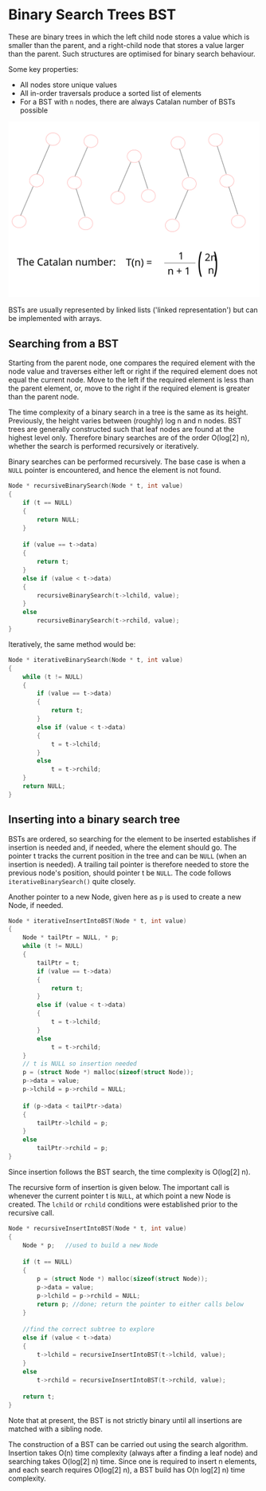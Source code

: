 # Binary Search Trees BST #

These are binary trees in which the left child node stores a value which is smaller than the parent, and a right-child node that stores a value larger than the parent.  Such structures are optimised for binary search behaviour.

Some key properties:

+ All nodes store unique values
+ All in-order traversals produce a sorted list of elements
+ For a BST with `n` nodes, there are always Catalan number of BSTs possible

![](/images/BinaryTrees.svg)

BSTs are usually represented by linked lists ('linked representation') but can be implemented with arrays.

## Searching from a BST ##

Starting from the parent node, one compares the required element with the node value and traverses either left or right if the required element does not equal the current node. Move to the left if the required element is less than the parent element, or, move to the right if the required element is greater than the parent node.

The time complexity of a binary search in a tree is the same as its height. Previously, the height varies between (roughly) log n and n nodes. BST trees are generally constructed such that leaf nodes are found at the highest level only. Therefore binary searches are of the order O(log[2] n), whether the search is performed recursively or iteratively.

Binary searches can be performed recursively. The base case is when a `NULL` pointer is encountered, and hence the element is not found.

```cpp
Node * recursiveBinarySearch(Node * t, int value)
{
    if (t == NULL)
    {
        return NULL;
    }

    if (value == t->data)
    {
        return t;
    }
    else if (value < t->data)
    {
        recursiveBinarySearch(t->lchild, value);
    }
    else
        recursiveBinarySearch(t->rchild, value);
}
```

Iteratively, the same method would be:

```cpp
Node * iterativeBinarySearch(Node * t, int value)
{
    while (t != NULL)
    {
        if (value == t->data)
        {
            return t;
        }
        else if (value < t->data)
        {
            t = t->lchild;
        }
        else
            t = t->rchild;
    }
    return NULL;
}
```
## Inserting into a binary search tree ##

BSTs are ordered, so searching for the element to be inserted establishes if insertion is needed and, if needed, where the element should go. The pointer t tracks the current position in the tree and can be `NULL` (when an insertion is needed). A trailing tail pointer is therefore needed to store the previous node's position, should pointer t be `NULL`. The code follows `iterativeBinarySearch()` quite closely.

Another pointer to a new Node, given here as `p` is used to create a new Node, if needed.

```cpp
Node * iterativeInsertIntoBST(Node * t, int value)
{
    Node * tailPtr = NULL, * p;
    while (t != NULL)
    {
        tailPtr = t;
        if (value == t->data)
        {
            return t;
        }
        else if (value < t->data)
        {
            t = t->lchild;
        }
        else
            t = t->rchild;
    }
    // t is NULL so insertion needed
    p = (struct Node *) malloc(sizeof(struct Node));
    p->data = value;
    p->lchild = p->rchild = NULL;

    if (p->data < tailPtr->data)
    {
        tailPtr->lchild = p;
    }
    else
        tailPtr->rchild = p;
}
```
Since insertion follows the BST search, the time complexity is O(log[2] n).

The recursive form of insertion is given below. The important call is whenever the current pointer t is `NULL`, at which point a new Node is created. The `lchild` or `rchild` conditions were established prior to the recursive call.

```cpp
Node * recursiveInsertIntoBST(Node * t, int value)
{
    Node * p;   //used to build a new Node

    if (t == NULL)
    {
        p = (struct Node *) malloc(sizeof(struct Node));
        p->data = value;
        p->lchild = p->rchild = NULL;
        return p; //done; return the pointer to either calls below
    }

    //find the correct subtree to explore
    else if (value < t->data)
    {
        t->lchild = recursiveInsertIntoBST(t->lchild, value);
    }
    else
        t->rchild = recursiveInsertIntoBST(t->rchild, value);
    
    return t;
}
```

Note that at present, the BST is not strictly binary until all insertions are matched with a sibling node.

The construction of a BST can be carried out using the search algorithm. Insertion takes O(n) time complexity (always after a finding a leaf node) and searching takes O(log[2] n) time. Since one is required to insert n elements, and each search requires O(log[2] n), a BST build has O(n log[2] n) time complexity.